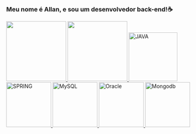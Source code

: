 ### Meu nome é Allan, e sou um desenvolvedor back-end!☕

<table>
  <a href="https://github.com/AllanzinS">
<img height="160em" src="https://github-readme-stats.vercel.app/api?username=allanzins&show_icons=true&theme=tokyonight&include_all_commits=true&count_private=true"/>
<img height="160em" src="https://github-readme-stats.vercel.app/api/top-langs/?username=allanzins&layout=compact&langs_count=6&theme=tokyonight"/>

<img src="https://cdn.jsdelivr.net/gh/devicons/devicon/icons/java/java-original-wordmark.svg" width="130" alt="JAVA" />
<img src="https://cdn.jsdelivr.net/gh/devicons/devicon/icons/spring/spring-original.svg" width="120" alt="SPRING" />          
<img src="https://cdn.jsdelivr.net/gh/devicons/devicon/icons/mysql/mysql-original.svg" width="120" alt="MySQL" />
<img src="https://cdn.jsdelivr.net/gh/devicons/devicon/icons/oracle/oracle-original.svg" width="120" alt="Oracle" />
<img src="https://cdn.jsdelivr.net/gh/devicons/devicon/icons/mongodb/mongodb-original.svg" width="120" alt="Mongodb" />

